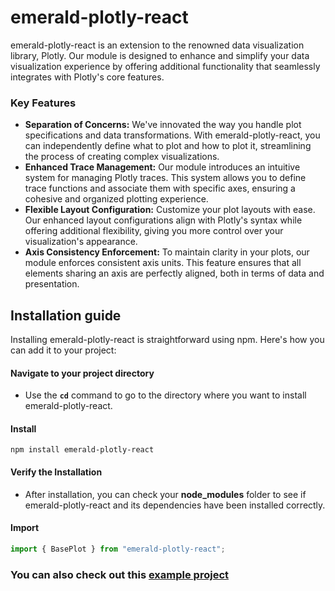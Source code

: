 # emerald-plotly-react

emerald-plotly-react is an extension to the renowned data visualization library, Plotly. Our module is designed to enhance and simplify your data visualization experience by offering additional functionality that seamlessly integrates with Plotly's core features.

### Key Features

- **Separation of Concerns:** We've innovated the way you handle plot specifications and data transformations. With emerald-plotly-react, you can independently define what to plot and how to plot it, streamlining the process of creating complex visualizations.
- **Enhanced Trace Management:** Our module introduces an intuitive system for managing Plotly traces. This system allows you to define trace functions and associate them with specific axes, ensuring a cohesive and organized plotting experience.
- **Flexible Layout Configuration:** Customize your plot layouts with ease. Our enhanced layout configurations align with Plotly's syntax while offering additional flexibility, giving you more control over your visualization's appearance.
- **Axis Consistency Enforcement:** To maintain clarity in your plots, our module enforces consistent axis units. This feature ensures that all elements sharing an axis are perfectly aligned, both in terms of data and presentation.

## Installation guide

Installing emerald-plotly-react is straightforward using npm. Here's how you can add it to your project:

#### Navigate to your project directory

- Use the **`cd`** command to go to the directory where you want to install emerald-plotly-react.

#### Install

```
npm install emerald-plotly-react
```

#### Verify the Installation

- After installation, you can check your **node_modules** folder to see if emerald-plotly-react and its dependencies have been installed correctly.

#### Import

```javascript
import { BasePlot } from "emerald-plotly-react";
```

### You can also check out this [example project](https://github.com/emerald-geomodelling/emerald-plotly-react-example)
